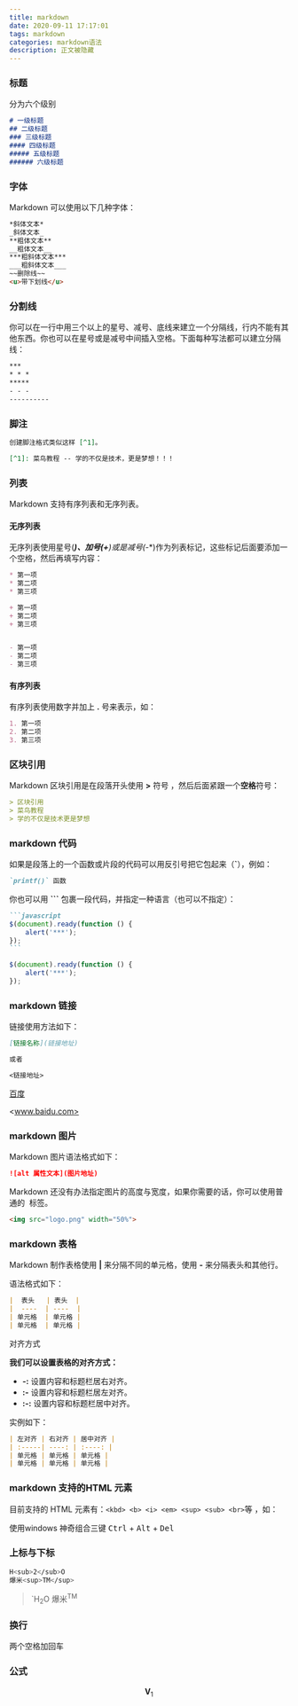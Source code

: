 ```yaml
---
title: markdown
date: 2020-09-11 17:17:01
tags: markdown
categories: markdown语法
description: 正文被隐藏
---
```


### 标题

分为六个级别

```markdown
# 一级标题
## 二级标题
### 三级标题
#### 四级标题
##### 五级标题
###### 六级标题
```

### 字体

Markdown 可以使用以下几种字体：

```markdown
*斜体文本*
_斜体文本_
**粗体文本**
__粗体文本__
***粗斜体文本***
___粗斜体文本___
~~删除线~~
<u>带下划线</u>
```

### 分割线

你可以在一行中用三个以上的星号、减号、底线来建立一个分隔线，行内不能有其他东西。你也可以在星号或是减号中间插入空格。下面每种写法都可以建立分隔线：

```markdown
***
* * *
*****
- - -
----------
```

### 脚注

```markdown
创建脚注格式类似这样 [^1]。

[^1]: 菜鸟教程 -- 学的不仅是技术，更是梦想！！！
```



### 列表

Markdown 支持有序列表和无序列表。

#### 无序列表

无序列表使用星号(*****)、加号(**+**)或是减号(**-**)作为列表标记，这些标记后面要添加一个空格，然后再填写内容：

```markdown
* 第一项
* 第二项
* 第三项

+ 第一项
+ 第二项
+ 第三项


- 第一项
- 第二项
- 第三项
```

#### 有序列表

有序列表使用数字并加上 **.** 号来表示，如：

```markdown
1. 第一项
2. 第二项
3. 第三项
```



### 区块引用

Markdown 区块引用是在段落开头使用 **>** 符号 ，然后后面紧跟一个**空格**符号：

```markdown
> 区块引用
> 菜鸟教程
> 学的不仅是技术更是梦想
```

### markdown 代码

如果是段落上的一个函数或片段的代码可以用反引号把它包起来（**`**），例如：

```markdown
`printf()` 函数
```

你也可以用 **```** 包裹一段代码，并指定一种语言（也可以不指定）：

~~~markdown
```javascript
$(document).ready(function () {
    alert('***');
});
```
~~~

```javascript
$(document).ready(function () {
    alert('***');
});
```

### markdown 链接

链接使用方法如下：

```markdown
[链接名称](链接地址)

或者

<链接地址>
```

[百度](www.baidu.com)

<www.baidu.com>

### markdown 图片

Markdown 图片语法格式如下：

```markdown
![alt 属性文本](图片地址)
```

Markdown 还没有办法指定图片的高度与宽度，如果你需要的话，你可以使用普通的 <img> 标签。

```markdown
<img src="logo.png" width="50%">
```

### markdown 表格

Markdown 制作表格使用 **|** 来分隔不同的单元格，使用 **-** 来分隔表头和其他行。

语法格式如下：

```markdown
|  表头   | 表头  |
|  ----  | ----  |
| 单元格  | 单元格 |
| 单元格  | 单元格 |
```

对齐方式

**我们可以设置表格的对齐方式：**

- **-:** 设置内容和标题栏居右对齐。
- **:-** 设置内容和标题栏居左对齐。
- **:-:** 设置内容和标题栏居中对齐。

实例如下：

```markdown
| 左对齐 | 右对齐 | 居中对齐 |
| :-----| ----: | :----: |
| 单元格 | 单元格 | 单元格 |
| 单元格 | 单元格 | 单元格 |
```

### markdown 支持的HTML 元素

目前支持的 HTML 元素有：`<kbd> <b> <i> <em> <sup> <sub> <br>`等 ，如：

使用windows 神奇组合三键  <kbd>Ctrl</kbd> + <kbd>Alt</kbd> + <kbd>Del</kbd> 

### 上标与下标
```bash
H<sub>2</sub>O
爆米<sup>TM</sup>
```
>`H<sub>2</sub>O  爆米<sup>TM</sup>

### 换行
两个空格加回车

### 公式


$$
\mathbf{V}_1
$$
